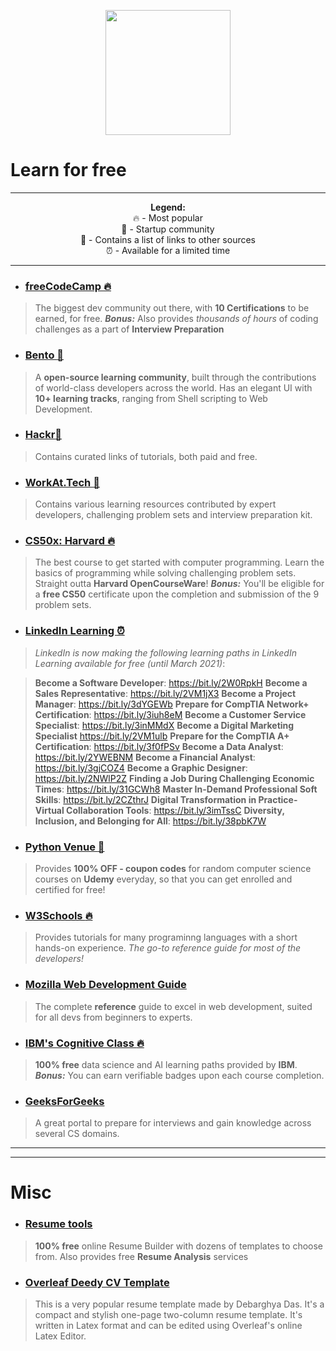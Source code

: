 <p align="center">
<img width="200px" src="https://upload.wikimedia.org/wikipedia/commons/7/75/Wikimedia_Community_Logo.svg">
</p>

# Learn for free
<hr>
<p align="center">
<strong>Legend:</strong>
<br>
🔥 - Most popular
<br>
🚀 - Startup community
<br>
🔗 - Contains a list of links to other sources
<br>
⏰ - Available for a limited time
</p>
<hr>

* ### [freeCodeCamp :fire:](https://www.freecodecamp.org/)
>The biggest dev community out there, with **10 Certifications** to be earned, for free.
***Bonus:*** Also provides *thousands of hours* of coding challenges as a part of __Interview Preparation__

* ### [Bento :rocket:](https://bento.io/)
> A **open-source learning community**, built through the contributions of world-class developers across the world.
Has an elegant UI with **10+ learning tracks**, ranging from Shell scripting to Web Development.

* ### [Hackr:link:](https://hackr.io/)
> Contains curated links of tutorials, both paid and free.

* ### [WorkAt.Tech :rocket:](https://work@tech/)
> Contains various learning resources contributed by expert developers, challenging problem sets and interview preparation kit.

* ### [CS50x: Harvard :fire:](https://cs50.harvard.edu/)
> The best course to get started with computer programming. Learn the basics of programming while solving challenging problem sets. Straight outta **Harvard OpenCourseWare**!
***Bonus:*** You'll be eligible for a **free CS50** certificate upon the completion and submission of the 9 problem sets.

* ### [LinkedIn Learning :alarm_clock:](https://www.linkedin.com/learning/)
>*LinkedIn is now making the following learning paths in LinkedIn Learning available for free (until March 2021)*:

>__Become a Software Developer__: https://bit.ly/2W0RpkH
>__Become a Sales Representative__: https://bit.ly/2VM1jX3
 >__Become a Project Manager__: https://bit.ly/3dYGEWb
>__Prepare for CompTIA Network+ Certification__: https://bit.ly/3iuh8eM
>__Become a Customer Service Specialist__: https://bit.ly/3inMMdX
>__Become a Digital Marketing Specialist__ https://bit.ly/2VM1ulb
>__Prepare for the CompTIA A+ Certification__: https://bit.ly/3f0fPSv
>__Become a Data Analyst__: https://bit.ly/2YWEBNM
>__Become a Financial Analyst__: https://bit.ly/3gjCOZ4
>__Become a Graphic Designer__: https://bit.ly/2NWlP2Z
>__Finding a Job During Challenging Economic Times__: https://bit.ly/31GCWh8
>__Master In-Demand Professional Soft Skills__: https://bit.ly/2CZthrJ
>__Digital Transformation in Practice- Virtual Collaboration Tools__: https://bit.ly/3imTssC
>__Diversity, Inclusion, and Belonging for All__: https://bit.ly/38pbK7W

* ### [Python Venue :link:](http://pythonvenue.blogspot.com/)
> Provides **100% OFF - coupon codes** for random computer science courses on **Udemy** everyday, so that you can get enrolled and certified for free!

* ### [W3Schools :fire:](https://w3schools.com/)
> Provides tutorials for many programinng languages with a short hands-on experience. *The go-to reference guide for most of the developers!*

* ### [Mozilla Web Development Guide](https://developer.mozilla.org/en-US/docs/Web/Guide)
> The complete **reference** guide to excel in web development, suited for all devs from beginners to experts.

* ### [IBM's Cognitive Class :fire:](https://cognitiveclass.ai/)
> **100% free** data science and AI learning paths provided by **IBM**.
***Bonus:*** You can earn verifiable badges upon each course completion.

* ### [GeeksForGeeks](https://www.geeksforgeeks.org/)
> A great portal to prepare for interviews and gain knowledge across several CS domains.

<hr>
<hr> 

# Misc 

* ### [Resume tools](https://cultivatedculture.com/tools/)
> **100% free** online Resume Builder with dozens of templates to choose from. Also provides free **Resume Analysis** services

* ### [Overleaf Deedy CV Template](https://www.overleaf.com/latex/templates/deedy-cv/bjryvfsjdyxz)
> This is a very popular resume template made by Debarghya Das. It's a compact and stylish one-page two-column resume template. It's written in Latex format and can be edited using Overleaf's online Latex Editor.
